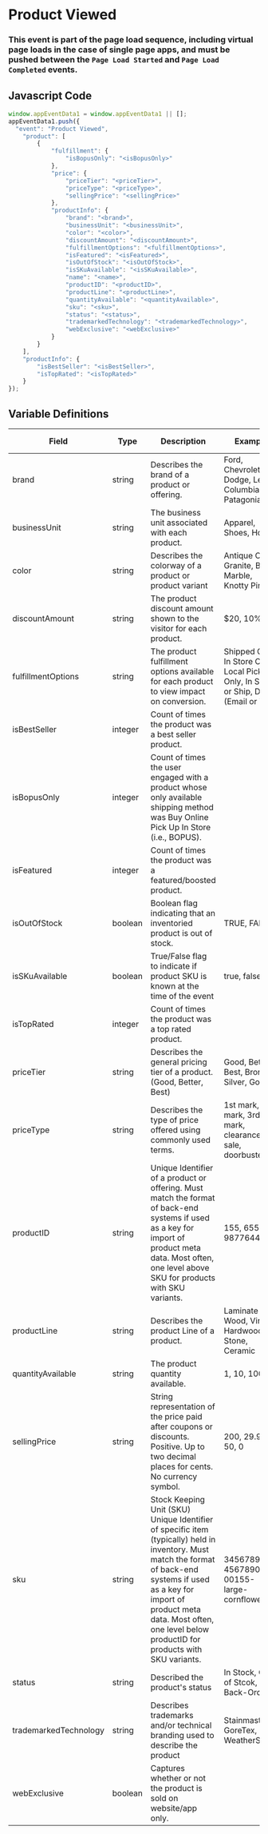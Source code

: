 # Product Viewed

### This event is part of the page load sequence, including virtual page loads in the case of single page apps, and must be pushed between the `Page Load Started` and `Page Load Completed` events.

## Javascript Code
```js
window.appEventData1 = window.appEventData1 || [];
appEventData1.push({
  "event": "Product Viewed",
    "product": [
        {
            "fulfillment": {
                "isBopusOnly": "<isBopusOnly>"
            },
            "price": {
                "priceTier": "<priceTier>",
                "priceType": "<priceType>",
                "sellingPrice": "<sellingPrice>"
            },
            "productInfo": {
                "brand": "<brand>",
                "businessUnit": "<businessUnit>",
                "color": "<color>",
                "discountAmount": "<discountAmount>",
                "fulfillmentOptions": "<fulfillmentOptions>",
                "isFeatured": "<isFeatured>",
                "isOutOfStock": "<isOutOfStock>",
                "isSKuAvailable": "<isSKuAvailable>",
                "name": "<name>",
                "productID": "<productID>",
                "productLine": "<productLine>",
                "quantityAvailable": "<quantityAvailable>",
                "sku": "<sku>",
                "status": "<status>",
                "trademarkedTechnology": "<trademarkedTechnology>",
                "webExclusive": "<webExclusive>"
            }
        }
    ],
    "productInfo": {
        "isBestSeller": "<isBestSeller>",
        "isTopRated": "<isTopRated>"
    }
});
```

## Variable Definitions

|Field|Type|Description|Example|Pattern|Min Length|Max Length|Minimum|Maximum|Multiple Of|
| --- | --- | --- | --- | --- | --- | --- | --- | --- | --- |
|brand|string|Describes the brand of a product or offering.|Ford, Chevrolet, Dodge, Levis, Columbia, Patagonia|||||||
|businessUnit|string|The business unit associated with each product.|Apparel, Shoes, Home|||||||
|color|string|Describes the colorway of a product or product variant|Antique Oak, Granite, Black Marble, Knotty Pine|||||||
|discountAmount|string|The product discount amount shown to the visitor for each product.|$20, 10%, $5|||||||
|fulfillmentOptions|string|The product fulfillment options available for each product to view impact on conversion.|Shipped Only, In Store Only, Local Pickup Only, In Store or Ship, Digital \(Email or Text\)|||||||
|isBestSeller|integer|Count of times the product was a best seller product.||||||||
|isBopusOnly|integer|Count of times the user engaged with a product whose only available shipping method was Buy Online Pick Up In Store \(i.e., BOPUS\).||||||||
|isFeatured|integer|Count of times the product was a featured\/boosted product.||||||||
|isOutOfStock|boolean|Boolean flag indicating that an inventoried product is out of stock. |TRUE, FALSE|||||||
|isSKuAvailable|boolean|True\/False flag to indicate if product SKU is known at the time of the event|true, false|||||||
|isTopRated|integer|Count of times the product was a top rated product.||||||||
|priceTier|string|Describes the general pricing tier of a product. \(Good, Better, Best\)|Good, Better, Best, Bronze, Silver, Gold|||||||
|priceType|string|Describes the type of price offered using commonly used terms. |1st mark, 2nd mark, 3rd mark, clearance, sale, doorbuster|||||||
|productID|string|Unique Identifier of a product or offering.  Must match the format of back-end systems if used as a key for import of product meta data. Most often, one level above SKU for products with SKU variants. |155, 65588, 987764448|||||||
|productLine|string|Describes the product Line of a product. |Laminate Wood, Vinyl, Hardwood, Stone, Ceramic|||||||
|quantityAvailable|string|The product quantity available.|1, 10, 100|||||||
|sellingPrice|string|String representation of the price paid after coupons or discounts. Positive. Up to two decimal places for cents. No currency symbol.|200, 29.99, 50, 0|^[0-9]*(\.[0-9]{1,2})?$||||||
|sku|string|Stock Keeping Unit \(SKU\) Unique Identifier of specific item \(typically\) held in inventory.  Must match the format of back-end systems if used as a key for import of product meta data. Most often, one level below productID for products with SKU variants. |34567890, 4567890, 00155-large-cornflower|||||||
|status|string|Described the product's status|In Stock, Out of Stcok, Back-Ordered|||||||
|trademarkedTechnology|string|Describes trademarks and\/or technical branding used to describe the product|Stainmaster, GoreTex, WeatherShield|||||||
|webExclusive|boolean|Captures whether or not the product is sold on website\/app only.||||||||




